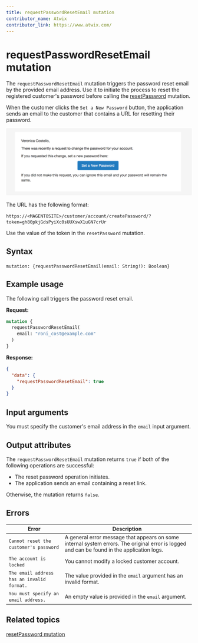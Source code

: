 ```yaml
---
title: requestPasswordResetEmail mutation
contributor_name: Atwix
contributor_link: https://www.atwix.com/
---
```


# requestPasswordResetEmail mutation

The `requestPasswordResetEmail` mutation triggers the password reset email by the provided email address. Use it to initiate the process to reset the registered customer's password before calling the [resetPassword]({{page.baseurl}}/graphql/mutations/reset-password.html) mutation.

When the customer clicks the `Set a New Password` button, the application sends an email to the customer that contains a URL for resetting their password.

![Reset password email](../../../_images/graphql/reset-password-email.png)

The URL has the following format:

```text
https://<MAGENTOSITE>/customer/account/createPassword/?token=gh80pkjGdsPyiXc0sUUXswX1uGN7crUr
```

Use the value of the token in the `resetPassword` mutation.

## Syntax

`mutation: {requestPasswordResetEmail(email: String!): Boolean}`

## Example usage

The following call triggers the password reset email.

**Request:**

```graphql
mutation {
  requestPasswordResetEmail(
    email: "roni_cost@example.com"
  )
}
```

**Response:**

```json
{
  "data": {
    "requestPasswordResetEmail": true
  }
}
```

## Input arguments

You must specify the customer's email address in the `email` input argument.

## Output attributes

The `requestPasswordResetEmail` mutation returns `true` if both of the following operations are successful:

-  The reset password operation initiates.
-  The application sends an email containing a reset link.

Otherwise, the mutation returns `false`.

## Errors

Error | Description
--- | ---
`Cannot reset the customer's password` | A general error message that appears on some internal system errors. The original error is logged and can be found in the application logs.
`The account is locked` | You cannot modify a locked customer account.
`The email address has an invalid format.` | The value provided in the `email` argument has an invalid format.
`You must specify an email address.` | An empty value is provided in the `email` argument.

## Related topics

[resetPassword mutation]({{page.baseurl}}/graphql/mutations/reset-password.html)
